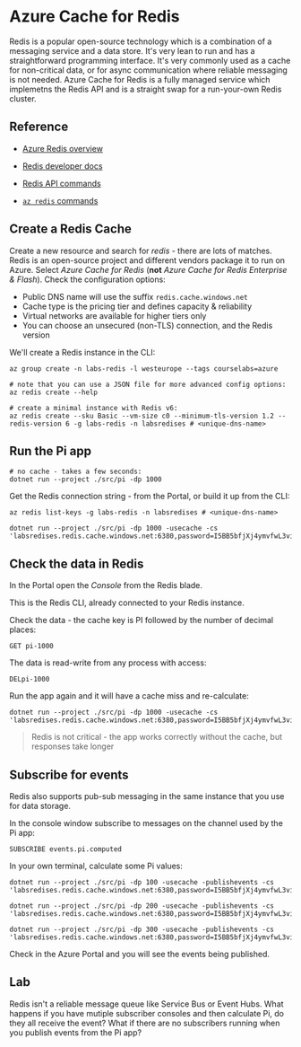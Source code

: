 # Azure Cache for Redis

Redis is a popular open-source technology which is a combination of a messaging service and a data store. It's very lean to run and has a straightforward programming interface. It's very commonly used as a cache for non-critical data, or for async communication where reliable messaging is not needed. Azure Cache for Redis is a fully managed service which implemetns the Redis API and is a straight swap for a run-your-own Redis cluster.

## Reference

- [Azure Redis overview](https://learn.microsoft.com/en-us/azure/azure-cache-for-redis/cache-overview)

- [Redis developer docs](https://developer.redis.com)

- [Redis API commands](https://redis.io/commands/)

- [`az redis` commands](https://learn.microsoft.com/en-us/cli/azure/redis?view=azure-cli-latest)


## Create a Redis Cache

Create a new resource and search for _redis_ - there are lots of matches. Redis is an open-source project and different vendors package it to run on Azure. Select _Azure Cache for Redis_ (**not** _Azure Cache for Redis Enterprise & Flash_). Check the configuration options:

- Public DNS name will use the suffix `redis.cache.windows.net`
- Cache type is the pricing tier and defines capacity & reliability
- Virtual networks are available for higher tiers only
- You can choose an unsecured (non-TLS) connection, and the Redis version

We'll create a Redis instance in the CLI:

```
az group create -n labs-redis -l westeurope --tags courselabs=azure

# note that you can use a JSON file for more advanced config options:
az redis create --help

# create a minimal instance with Redis v6:
az redis create --sku Basic --vm-size c0 --minimum-tls-version 1.2 --redis-version 6 -g labs-redis -n labsredises # <unique-dns-name>
```

## Run the Pi app

```
# no cache - takes a few seconds:
dotnet run --project ./src/pi -dp 1000
```

Get the Redis connection string - from the Portal, or build it up from the CLI:

```
az redis list-keys -g labs-redis -n labsredises # <unique-dns-name>

dotnet run --project ./src/pi -dp 1000 -usecache -cs 'labsredises.redis.cache.windows.net:6380,password=I5BB5bfjXj4ymvfwL3viY82G1cEHO2XCTAzCaPkvPF8=,ssl=True,abortConnect=False' 
```

## Check the data in Redis

In the Portal open the _Console_ from the  Redis blade.

This is the Redis CLI, already connected to your Redis instance.

Check the data - the cache key is PI followed by the number of decimal places:

```
GET pi-1000
```

The data is read-write from any process with access:

```
DELpi-1000 
```

Run the app again and it will have a cache miss and re-calculate:

```
dotnet run --project ./src/pi -dp 1000 -usecache -cs 'labsredises.redis.cache.windows.net:6380,password=I5BB5bfjXj4ymvfwL3viY82G1cEHO2XCTAzCaPkvPF8=,ssl=True,abortConnect=False' 
```

> Redis is not critical - the app works correctly without the cache, but responses take longer

## Subscribe for events

Redis also supports pub-sub messaging in the same instance that you use for data storage.

In the console window subscribe to messages on the channel used by the Pi app:

```
SUBSCRIBE events.pi.computed
```

In your own terminal, calculate some Pi values:

```
dotnet run --project ./src/pi -dp 100 -usecache -publishevents -cs 'labsredises.redis.cache.windows.net:6380,password=I5BB5bfjXj4ymvfwL3viY82G1cEHO2XCTAzCaPkvPF8=,ssl=True,abortConnect=False' 

dotnet run --project ./src/pi -dp 200 -usecache -publishevents -cs 'labsredises.redis.cache.windows.net:6380,password=I5BB5bfjXj4ymvfwL3viY82G1cEHO2XCTAzCaPkvPF8=,ssl=True,abortConnect=False' 

dotnet run --project ./src/pi -dp 300 -usecache -publishevents -cs 'labsredises.redis.cache.windows.net:6380,password=I5BB5bfjXj4ymvfwL3viY82G1cEHO2XCTAzCaPkvPF8=,ssl=True,abortConnect=False' 
```

Check in the Azure Portal and you will see the events being published.

## Lab

Redis isn't a reliable message queue like Service Bus or Event Hubs. What happens if you have mutiple subscriber consoles and then calculate Pi, do they all receive the event? What if there are no subscribers running when you publish events from the Pi app?